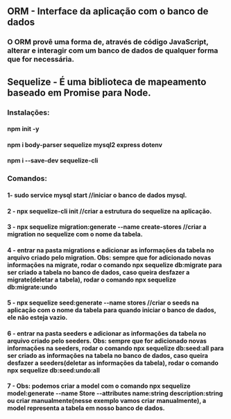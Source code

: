 ## ORM - Interface da aplicação com o banco de dados
### O ORM provê uma forma de, através de código JavaScript, alterar e interagir com um banco de dados de qualquer forma que for necessária.

## Sequelize - É uma biblioteca de mapeamento baseado em Promise para Node.

### Instalações:
#### npm init -y
#### npm i body-parser sequelize mysql2 express dotenv
#### npm i --save-dev sequelize-cli

### Comandos:
#### 1- sudo service mysql start     //iniciar o banco de dados mysql.
#### 2 - npx sequelize-cli init       //criar a estrutura do sequelize na aplicação.
#### 3 - npx sequelize migration:generate --name create-stores      //criar a migration no sequelize com o nome da tabela.
#### 4 - entrar na pasta migrations e adicionar as informações da tabela no arquivo criado pelo migration. Obs: sempre que for adicionado novas informações na migrate, rodar o comando npx sequelize db:migrate para ser criado a tabela no banco de dados, caso queira desfazer a migrate(deletar a tabela), rodar o comando npx sequelize db:migrate:undo
#### 5 - npx sequelize seed:generate --name stores   //criar o seeds na aplicação com o nome da tabela para quando iniciar o banco de dados, ele não esteja vazio.
#### 6 - entrar na pasta seeders e adicionar as informações da tabela no arquivo criado pelo seeders. Obs: sempre que for adicionado novas informações na seeders, rodar o comando npx sequelize db:seed:all para ser criado as informações na tabela no banco de dados, caso queira desfazer a seeders(deletar as informações da tabela), rodar o comando npx sequelize db:seed:undo:all
#### 7 - Obs: podemos criar a model com o comando npx sequelize model:generate --name Store --attributes name:string description:string ou criar manualmente(nesse exemplo vamos criar manualmente), a model representa a tabela em nosso banco de dados.
